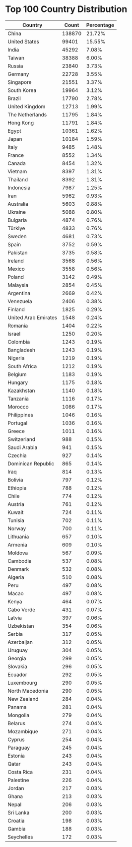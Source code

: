# Top 100 Country Distribution
| Country | Count | Percentage |
|----|----|----|
| China | 138870 | 21.72% |
| United States | 99401 | 15.55% |
| India | 45292 | 7.08% |
| Taiwan | 38388 | 6.00% |
| Russia | 23840 | 3.73% |
| Germany | 22728 | 3.55% |
| Singapore | 21551 | 3.37% |
| South Korea | 19964 | 3.12% |
| Brazil | 17790 | 2.78% |
| United Kingdom | 12713 | 1.99% |
| The Netherlands | 11795 | 1.84% |
| Hong Kong | 11791 | 1.84% |
| Egypt | 10361 | 1.62% |
| Japan | 10184 | 1.59% |
| Italy | 9485 | 1.48% |
| France | 8552 | 1.34% |
| Canada | 8454 | 1.32% |
| Vietnam | 8397 | 1.31% |
| Thailand | 8392 | 1.31% |
| Indonesia | 7987 | 1.25% |
| Iran | 5962 | 0.93% |
| Australia | 5603 | 0.88% |
| Ukraine | 5088 | 0.80% |
| Bulgaria | 4874 | 0.76% |
| Türkiye | 4833 | 0.76% |
| Sweden | 4681 | 0.73% |
| Spain | 3752 | 0.59% |
| Pakistan | 3735 | 0.58% |
| Ireland | 3568 | 0.56% |
| Mexico | 3558 | 0.56% |
| Poland | 3142 | 0.49% |
| Malaysia | 2854 | 0.45% |
| Argentina | 2669 | 0.42% |
| Venezuela | 2406 | 0.38% |
| Finland | 1825 | 0.29% |
| United Arab Emirates | 1548 | 0.24% |
| Romania | 1404 | 0.22% |
| Israel | 1250 | 0.20% |
| Colombia | 1243 | 0.19% |
| Bangladesh | 1243 | 0.19% |
| Nigeria | 1219 | 0.19% |
| South Africa | 1212 | 0.19% |
| Belgium | 1183 | 0.19% |
| Hungary | 1175 | 0.18% |
| Kazakhstan | 1140 | 0.18% |
| Tanzania | 1116 | 0.17% |
| Morocco | 1086 | 0.17% |
| Philippines | 1046 | 0.16% |
| Portugal | 1036 | 0.16% |
| Greece | 1011 | 0.16% |
| Switzerland | 988 | 0.15% |
| Saudi Arabia | 941 | 0.15% |
| Czechia | 927 | 0.14% |
| Dominican Republic | 865 | 0.14% |
| Iraq | 814 | 0.13% |
| Bolivia | 797 | 0.12% |
| Ethiopia | 788 | 0.12% |
| Chile | 774 | 0.12% |
| Austria | 761 | 0.12% |
| Kuwait | 724 | 0.11% |
| Tunisia | 702 | 0.11% |
| Norway | 700 | 0.11% |
| Lithuania | 657 | 0.10% |
| Armenia | 609 | 0.10% |
| Moldova | 567 | 0.09% |
| Cambodia | 537 | 0.08% |
| Denmark | 532 | 0.08% |
| Algeria | 510 | 0.08% |
| Peru | 497 | 0.08% |
| Macao | 497 | 0.08% |
| Kenya | 464 | 0.07% |
| Cabo Verde | 431 | 0.07% |
| Latvia | 397 | 0.06% |
| Uzbekistan | 354 | 0.06% |
| Serbia | 317 | 0.05% |
| Azerbaijan | 312 | 0.05% |
| Uruguay | 304 | 0.05% |
| Georgia | 299 | 0.05% |
| Slovakia | 296 | 0.05% |
| Ecuador | 292 | 0.05% |
| Luxembourg | 290 | 0.05% |
| North Macedonia | 290 | 0.05% |
| New Zealand | 284 | 0.04% |
| Panama | 281 | 0.04% |
| Mongolia | 279 | 0.04% |
| Belarus | 274 | 0.04% |
| Mozambique | 271 | 0.04% |
| Cyprus | 254 | 0.04% |
| Paraguay | 245 | 0.04% |
| Estonia | 243 | 0.04% |
| Qatar | 243 | 0.04% |
| Costa Rica | 231 | 0.04% |
| Palestine | 226 | 0.04% |
| Jordan | 217 | 0.03% |
| Ghana | 213 | 0.03% |
| Nepal | 206 | 0.03% |
| Sri Lanka | 200 | 0.03% |
| Croatia | 198 | 0.03% |
| Gambia | 188 | 0.03% |
| Seychelles | 172 | 0.03% |
